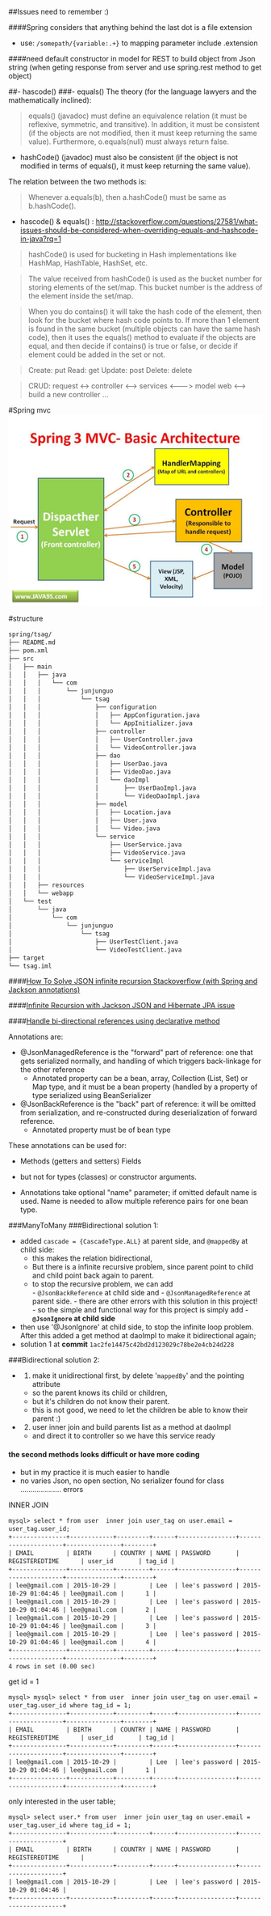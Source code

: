 


##Issues need to remember :)


####Spring considers that anything behind the last dot is a file extension 
- use: `/somepath/{variable:.+}`
to mapping parameter include .extension

####need default constructor in model for REST to build object from Json string (when geting response from server and use spring.rest method to get object)

##- hascode()
###- equals()
The theory (for the language lawyers and the mathematically inclined):

> equals() (javadoc) must define an equivalence relation (it must be reflexive, symmetric, and transitive). In addition, it must be consistent (if the objects are not modified, then it must keep returning the same value). Furthermore, o.equals(null) must always return false.

- hashCode() (javadoc) must also be consistent (if the object is not modified in terms of equals(), it must keep returning the same value).

The relation between the two methods is:

> Whenever a.equals(b), then a.hashCode() must be same as b.hashCode().

- hascode() & equals() : http://stackoverflow.com/questions/27581/what-issues-should-be-considered-when-overriding-equals-and-hashcode-in-java?rq=1

> hashCode() is used for bucketing in Hash implementations like HashMap, HashTable, HashSet, etc.

> The value received from hashCode() is used as the bucket number for storing elements of the set/map. This bucket number is the address of the element inside the set/map.

> When you do contains() it will take the hash code of the element, then look for the bucket where hash code points to. If more than 1 element is found in the same bucket (multiple objects can have the same hash code), then it uses the equals() method to evaluate if the objects are equal, and then decide if contains() is true or false, or decide if element could be added in the set or not.

> Create: 	put
> Read:		get
> Update:	post
> Delete:	delete

> CRUD: request  <-> controller <--> services <---> model 
> web  <--> build a new controller ...

#Spring mvc 
![](img/Spring-3-MVC-Basic-Flow.jpg)

#structure
```
spring/tsag/
├── README.md
├── pom.xml
├── src
│   ├── main
│   │   ├── java
│   │   │   └── com
│   │   │       └── junjunguo
│   │   │           └── tsag
│   │   │               ├── configuration
│   │   │               │   ├── AppConfiguration.java
│   │   │               │   └── AppInitializer.java
│   │   │               ├── controller
│   │   │               │   ├── UserController.java
│   │   │               │   └── VideoController.java
│   │   │               ├── dao
│   │   │               │   ├── UserDao.java
│   │   │               │   ├── VideoDao.java
│   │   │               │   └── daoImpl
│   │   │               │       ├── UserDaoImpl.java
│   │   │               │       └── VideoDaoImpl.java
│   │   │               ├── model
│   │   │               │   ├── Location.java
│   │   │               │   ├── User.java
│   │   │               │   └── Video.java
│   │   │               └── service
│   │   │                   ├── UserService.java
│   │   │                   ├── VideoService.java
│   │   │                   └── serviceImpl
│   │   │                       ├── UserServiceImpl.java
│   │   │                       └── VideoServiceImpl.java
│   │   ├── resources
│   │   └── webapp
│   └── test
│       └── java
│           └── com
│               └── junjunguo
│                   └── tsag
│                       ├── UserTestClient.java
│                       └── VideoTestClient.java
├── target
└── tsag.iml
``` 
####[How To Solve JSON infinite recursion Stackoverflow (with Spring and Jackson annotations)](http://keenformatics.blogspot.it/2013/08/how-to-solve-json-infinite-recursion.html)

####[Infinite Recursion with Jackson JSON and Hibernate JPA issue](http://stackoverflow.com/questions/3325387/infinite-recursion-with-jackson-json-and-hibernate-jpa-issue)

####[Handle bi-directional references using declarative method](http://wiki.fasterxml.com/JacksonFeatureBiDirReferences)

Annotations are:

- @JsonManagedReference is the "forward" part of reference: one that gets serialized normally, and handling of which triggers back-linkage for the other reference
    - Annotated property can be a bean, array, Collection (List, Set) or Map type, and it must be a bean property (handled by a property of type serialized using BeanSerializer
- @JsonBackReference is the "back" part of reference: it will be omitted from serialization, and re-constructed during deserialization of forward reference.
    - Annotated property must be of bean type

These annotations can be used for:

- Methods (getters and setters)  Fields

- but not for types (classes) or constructor arguments.

- Annotations take optional "name" parameter; if omitted default name is used. Name is needed to allow multiple reference pairs for one bean type.



###ManyToMany
###Bidirectional solution 1:

- added `cascade = {CascadeType.ALL}` at parent side, and `@mappedBy` at child side:
    - this makes the relation bidirectional, 
    - But there is a infinite recursive problem, since parent point to child and child point back again to parent.
    - to stop the recursive problem, we can add     
          - `@JsonBackReference` at child side and 
          - `@JsonManagedReference` at parent side.
          - there are other errors with this solution in this project!
          - so the simple and functional way for this project is simply add 
                - **`@JsonIgnore` at child side**
- then use '@JsonIgnore' at child side, to stop the infinite loop problem. After this added a get method at daoImpl to make it bidirectional again;
- solution 1 at **commit** `1ac2fe14475c42bd2d123029c78be2e4cb24d228`

###Bidirectional solution 2:
- 1. make it unidirectional first, by delete '`mappedBy`' and the pointing attribute
    - so the parent knows its child or children,
    - but it's children do not know their parent.
    - this is not good, we need to let the children be able to know their parent :)
- 2. user inner join and build parents list as a method at daoImpl
    - and direct it to controller so we have this service ready

#### the second methods looks difficult or have more coding

   - but in my practice it is much easier to handle 
   - no varies Json, no open section, No serializer found for class .................... errors

INNER JOIN

```
mysql> select * from user  inner join user_tag on user.email = user_tag.user_id;
+---------------+------------+---------+------+----------------+---------------------+---------------+--------+
| EMAIL         | BIRTH      | COUNTRY | NAME | PASSWORD       | REGISTEREDTIME      | user_id       | tag_id |
+---------------+------------+---------+------+----------------+---------------------+---------------+--------+
| lee@gmail.com | 2015-10-29 |         | Lee  | lee's password | 2015-10-29 01:04:46 | lee@gmail.com |      1 |
| lee@gmail.com | 2015-10-29 |         | Lee  | lee's password | 2015-10-29 01:04:46 | lee@gmail.com |      2 |
| lee@gmail.com | 2015-10-29 |         | Lee  | lee's password | 2015-10-29 01:04:46 | lee@gmail.com |      3 |
| lee@gmail.com | 2015-10-29 |         | Lee  | lee's password | 2015-10-29 01:04:46 | lee@gmail.com |      4 |
+---------------+------------+---------+------+----------------+---------------------+---------------+--------+
4 rows in set (0.00 sec)
```
get id = 1

```
mysql> mysql> select * from user  inner join user_tag on user.email = user_tag.user_id where tag_id = 1;
+---------------+------------+---------+------+----------------+---------------------+---------------+--------+
| EMAIL         | BIRTH      | COUNTRY | NAME | PASSWORD       | REGISTEREDTIME      | user_id       | tag_id |
+---------------+------------+---------+------+----------------+---------------------+---------------+--------+
| lee@gmail.com | 2015-10-29 |         | Lee  | lee's password | 2015-10-29 01:04:46 | lee@gmail.com |      1 |
+---------------+------------+---------+------+----------------+---------------------+---------------+--------+
```
only interested in the user table;
```
mysql> select user.* from user  inner join user_tag on user.email = user_tag.user_id where tag_id = 1;
+---------------+------------+---------+------+----------------+---------------------+
| EMAIL         | BIRTH      | COUNTRY | NAME | PASSWORD       | REGISTEREDTIME      |
+---------------+------------+---------+------+----------------+---------------------+
| lee@gmail.com | 2015-10-29 |         | Lee  | lee's password | 2015-10-29 01:04:46 |
+---------------+------------+---------+------+----------------+---------------------+
```